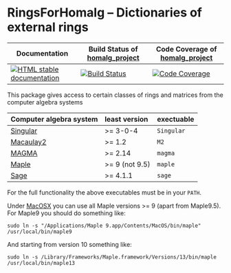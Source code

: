 <!-- BEGIN HEADER -->
# RingsForHomalg – Dictionaries of external rings

| Documentation | Build Status of [homalg_project](/../../) | Code Coverage of [homalg_project](/../../) |
| ------------- | ------------ | ------------- |
| [![HTML stable documentation][docs-img]][docs-url] | [![Build Status][tests-img]][tests-url] | [![Code Coverage][codecov-img]][codecov-url] |

<!-- END HEADER -->
This package gives access to certain classes of rings and matrices from the computer algebra systems

| Computer algebra system | least version  | exectuable |
|:------------------------|:---------------|:-----------|
| [Singular][Singular]    | >= 3-0-4       | `Singular` |
| [Macaulay2][Macaulay2]  | >= 1.2         | `M2`       |
| [MAGMA][MAGMA]          | >= 2.14        | `magma`    |
| [Maple][Maple]          | >= 9 (not 9.5) | `maple`    |
| [Sage][Sage]            | >= 4.1.1       | `sage`     |

For the full functionality the above executables must be in your `PATH`.

Under [MacOSX](https://www.apple.com/macos/) you can use all Maple versions >= 9 (apart from Maple9.5). For Maple9 you should do something like:

```
sudo ln -s "/Applications/Maple 9.app/Contents/MacOS/bin/maple" /usr/local/bin/maple9
```
And starting from version 10 something like:

```
sudo ln -s /Library/Frameworks/Maple.framework/Versions/13/bin/maple /usr/local/bin/maple13
```
<!-- BEGIN FOOTER -->
[docs-img]: https://img.shields.io/badge/HTML-stable-blue.svg
[docs-url]: https://homalg-project.github.io/homalg_project/RingsForHomalg/doc/chap0_mj.html

[tests-img]: https://github.com/homalg-project/homalg_project/workflows/Tests/badge.svg?branch=master
[tests-url]: https://github.com/homalg-project/homalg_project/actions?query=workflow%3ATests+branch%3Amaster

[codecov-img]: https://codecov.io/gh/homalg-project/homalg_project/branch/master/graph/badge.svg
[codecov-url]: https://codecov.io/gh/homalg-project/homalg_project
<!-- END FOOTER -->

[Singular]: https://www.singular.uni-kl.de/

[Macaulay2]: http://www2.macaulay2.com/Macaulay2/

[MAGMA]: http://magma.maths.usyd.edu.au/magma/

[Maple]: https://maplesoft.com/products/Maple/

[Sage]: https://www.sagemath.org/
